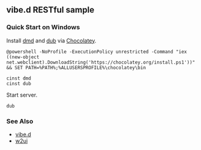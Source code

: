 ## vibe.d RESTful sample


### Quick Start on Windows

Install [dmd](http://dlang.org/download.html) and [dub](http://code.dlang.org/) via [Chocolatey](https://chocolatey.org/).

```
@powershell -NoProfile -ExecutionPolicy unrestricted -Command "iex ((new-object net.webclient).DownloadString('https://chocolatey.org/install.ps1'))" && SET PATH=%PATH%;%ALLUSERSPROFILE%\chocolatey\bin

cinst dmd
cinst dub
```

Start server.

```
dub
```


### See Also

* [vibe.d](http://vibed.org/)
* [w2ui](http://w2ui.com/)

